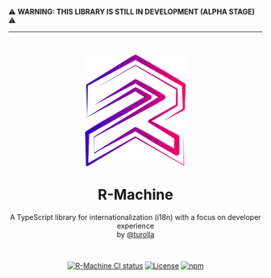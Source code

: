 ⚠️ **WARNING: THIS LIBRARY IS STILL IN DEVELOPMENT (ALPHA STAGE)** ⚠️


---


<br />  
<p align="center">
  <img src="logo.svg" width="200px" align="center" alt="R-Machine logo" />
  <h1 align="center">R-Machine</h1>
  <p align="center">
    A TypeScript library for internationalization (i18n) with a focus on developer experience
    <br/>
    by <a href="https://codecarvings.com">@turolla</a>
  </p>
</p>
<br/>

<p align="center">
<a href="https://github.com/codecarvings/r-machine/actions?query=branch%3Amain"><img src="https://github.com/codecarvings/r-machine/actions/workflows/ci.yml/badge.svg?event=push&branch=main" alt="R-Machine CI status" /></a>
<a href="https://github.com/codecarvings/r-machine/blob/main/LICENSE" rel="nofollow"><img src="https://img.shields.io/github/license/codecarvings/r-machine" alt="License"></a>
<a href="https://www.npmjs.com/package/r-machine" rel="nofollow"><img src="https://img.shields.io/npm/dw/r-machine.svg" alt="npm"></a>
</p>
<br/>